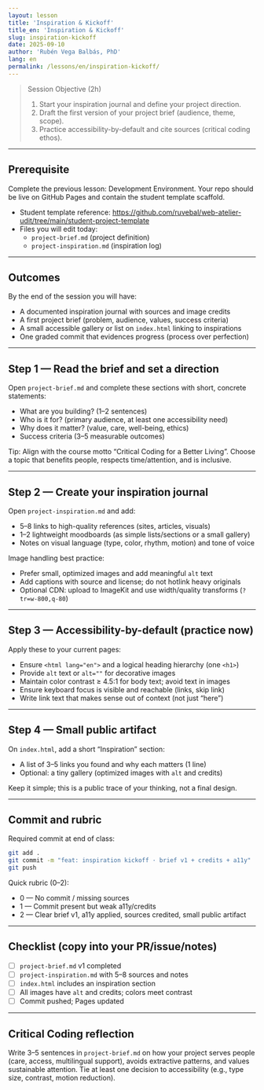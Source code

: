 ```yaml
---
layout: lesson
title: 'Inspiration & Kickoff'
title_en: 'Inspiration & Kickoff'
slug: inspiration-kickoff
date: 2025-09-10
author: 'Rubén Vega Balbás, PhD'
lang: en
permalink: /lessons/en/inspiration-kickoff/
---
```


> Session Objective (2h)
>
> 1. Start your inspiration journal and define your project direction.
> 2. Draft the first version of your project brief (audience, theme, scope).
> 3. Practice accessibility-by-default and cite sources (critical coding ethos).

---

## Prerequisite

Complete the previous lesson: Development Environment. Your repo should be live on GitHub Pages and contain the student template scaffold.

- Student template reference: https://github.com/ruvebal/web-atelier-udit/tree/main/student-project-template
- Files you will edit today:
  - `project-brief.md` (project definition)
  - `project-inspiration.md` (inspiration log)

---

## Outcomes

By the end of the session you will have:

- A documented inspiration journal with sources and image credits
- A first project brief (problem, audience, values, success criteria)
- A small accessible gallery or list on `index.html` linking to inspirations
- One graded commit that evidences progress (process over perfection)

---

## Step 1 — Read the brief and set a direction

Open `project-brief.md` and complete these sections with short, concrete statements:

- What are you building? (1–2 sentences)
- Who is it for? (primary audience, at least one accessibility need)
- Why does it matter? (value, care, well-being, ethics)
- Success criteria (3–5 measurable outcomes)

Tip: Align with the course motto “Critical Coding for a Better Living”. Choose a topic that benefits people, respects time/attention, and is inclusive.

---

## Step 2 — Create your inspiration journal

Open `project-inspiration.md` and add:

- 5–8 links to high-quality references (sites, articles, visuals)
- 1–2 lightweight moodboards (as simple lists/sections or a small gallery)
- Notes on visual language (type, color, rhythm, motion) and tone of voice

Image handling best practice:

- Prefer small, optimized images and add meaningful `alt` text
- Add captions with source and license; do not hotlink heavy originals
- Optional CDN: upload to ImageKit and use width/quality transforms (`?tr=w-800,q-80`)

---

## Step 3 — Accessibility-by-default (practice now)

Apply these to your current pages:

- Ensure `<html lang="en">` and a logical heading hierarchy (one `<h1>`)
- Provide `alt` text or `alt=""` for decorative images
- Maintain color contrast ≥ 4.5:1 for body text; avoid text in images
- Ensure keyboard focus is visible and reachable (links, skip link)
- Write link text that makes sense out of context (not just “here”)

---

## Step 4 — Small public artifact

On `index.html`, add a short “Inspiration” section:

- A list of 3–5 links you found and why each matters (1 line)
- Optional: a tiny gallery (optimized images with `alt` and credits)

Keep it simple; this is a public trace of your thinking, not a final design.

---

## Commit and rubric

Required commit at end of class:

```bash
git add .
git commit -m "feat: inspiration kickoff · brief v1 + credits + a11y"
git push
```

Quick rubric (0–2):

- 0 — No commit / missing sources
- 1 — Commit present but weak a11y/credits
- 2 — Clear brief v1, a11y applied, sources credited, small public artifact

---

## Checklist (copy into your PR/issue/notes)

- [ ] `project-brief.md` v1 completed
- [ ] `project-inspiration.md` with 5–8 sources and notes
- [ ] `index.html` includes an inspiration section
- [ ] All images have `alt` and credits; colors meet contrast
- [ ] Commit pushed; Pages updated

---

## Critical Coding reflection

Write 3–5 sentences in `project-brief.md` on how your project serves people (care, access, multilingual support), avoids extractive patterns, and values sustainable attention. Tie at least one decision to accessibility (e.g., type size, contrast, motion reduction).
